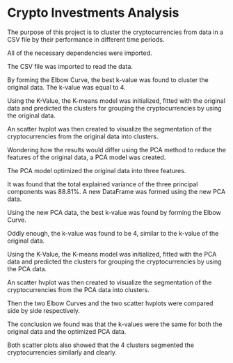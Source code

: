 # Crypto Investments Analysis

The purpose of this project is to cluster the cryptocurrencies from data in a CSV file by their performance in different time periods. 

All of the necessary dependencies were imported.

The CSV file was imported to read the data.

By forming the Elbow Curve, the best k-value was found to cluster the original data. The k-value was equal to 4.

Using the K-Value, the K-means model was initialized, fitted with the original data and predicted the clusters for grouping the cryptocurrencies by using the original data.

An scatter hvplot was then created to visualize the segmentation of the cryptocurrencies from the original data into clusters.

Wondering how the results would differ using the PCA method to reduce the features of the original data, a PCA model was created.

The PCA model optimized the original data into three features.

It was found that the total explained variance of the three principal components was 88.81%.
A new DataFrame was formed using the new PCA data.

Using the new PCA data, the best k-value was found by forming the Elbow Curve.

Oddly enough, the k-value was found to be 4, similar to the k-value of the original data.

Using the K-Value, the K-means model was initialized, fitted with the PCA data and predicted the clusters for grouping the cryptocurrencies by using the PCA data.

An scatter hvplot was then created to visualize the segmentation of the cryptocurrencies from the PCA data into clusters.

Then the two Elbow Curves and the two scatter hvplots were compared side by side respectively.

The conclusion we found was that the k-values were the same for both the original data and the optimized PCA data.

Both scatter plots also showed that the 4 clusters segmented the cryptocurrencies similarly and clearly.